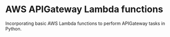 # AWS APIGateway Lambda functions

Incorporating basic AWS Lambda functions to perform APIGateway tasks in Python.
